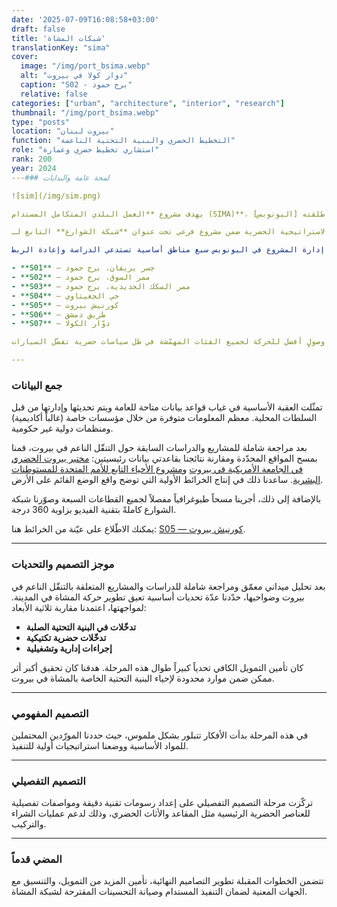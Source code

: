 ```yaml
---
date: '2025-07-09T16:08:58+03:00'
draft: false
title: 'شبكات المشاة'
translationKey: "sima"
cover:
  image: "/img/port_bsima.webp"
  alt: "دوار كولا في بيروت"
  caption: "S02 - برج حمود"
  relative: false 
categories: ["urban", "architecture", "interior", "research"]
thumbnail: "/img/port_bsima.webp"
type: "posts"
location: "بيروت لبنان"
function: "التخطيط الحضري والبنية التحتية الناعمة"
role: "استشاري تخطيط حضري وعمارة"
rank: 200
year: 2024
---### لمحة عامة والبدايات

![sim](/img/sim.png)

يهدف مشروع **العمل البلدي المتكامل المستدام (SIMA)**، الذي أطلقته [اليونوبس](https://lebanon.un.org/ar/227264-unops-launches-two-call-proposals-lebanon)، إلى دعم السلطات الإقليمية اللبنانية - أي البلديات - من خلال توفير التمويل وإدارة المشاريع لمبادرات مستدامة متعدّدة على مستوى الوطن.

تواصل معي فريق التخطيط الحضري العامل مع اليونوبس للمساهمة في جهود الاستشارات المعمارية والاستراتيجية الحضرية ضمن مشروع فرعي تحت عنوان **شبكة الشوارع** التابع لـ SIMA.

كان الهدف الأساسي إعادة تنظيم وتحسين الوصول المخصص للمشاة ضمن حدود مدينة بيروت وضواحيها. حدّد فريق إدارة المشروع في اليونوبس سبع مناطق أساسية تستدعي الدراسة وإعادة الربط:

- **S01** — جسر يريفان، برج حمود
- **S02** — ممر السوق، برج حمود
- **S03** — ممر السكك الحديدية، برج حمود
- **S04** — حي الجعيتاوي
- **S05** — كورنيش بيروت
- **S06** — طريق دمشق
- **S07** — دوّار الكولا

كان الهدف الأوسع هو إعادة تنظيم البنية التحتية المخصصة للمشاة وشبكات التنقّل الناعم لضمان وصولٍ أفضل للحركة لجميع الفئات المهمّشة في ظل سياسات حضرية تفضّل السيارات.

---
```


### جمع البيانات

تمثّلت العقبة الأساسية في غياب قواعد بيانات متاحة للعامة ويتم تحديثها وإدارتها من قبل السلطات المحلية. معظم المعلومات متوفرة من خلال مؤسسات خاصة (غالباً أكاديمية) ومنظمات دولية غير حكومية.

بعد مراجعة شاملة للمشاريع والدراسات السابقة حول التنقّل الناعم في بيروت، قمنا بمسح المواقع المحدّدة ومقارنة نتائجنا بقاعدتي بيانات رئيسيتين: [مختبر بيروت الحضري في الجامعة الأمريكية في بيروت](https://beiruturbanlab.com/) و[مشروع الأحياء التابع للأمم المتحدة للمستوطنات البشرية](https://lebanonportal.unhabitat.org). ساعدنا ذلك في إنتاج الخرائط الأولية التي توضح واقع الوضع القائم على الأرض.

بالإضافة إلى ذلك، أجرينا مسحاً طبوغرافياً مفصلاً لجميع القطاعات السبعة وصوّرنا شبكة الشوارع كاملةً بتقنية الفيديو بزاوية 360 درجة.

يمكنك الاطّلاع على عيّنة من الخرائط هنا: [S05 — كورنيش بيروت](/img/sima_1_bc.pdf).

---

### موجز التصميم والتحديات

بعد تحليل ميداني معمّق ومراجعة شاملة للدراسات والمشاريع المتعلقة بالتنقّل الناعم في بيروت وضواحيها، حدّدنا عدّة تحديات أساسية تعيق تطوير حركة المشاة في المدينة. لمواجهتها، اعتمدنا مقاربة ثلاثية الأبعاد:

- **تدخّلات في البنية التحتية الصلبة**
- **تدخّلات حضرية تكتيكية**
- **إجراءات إدارية وتشغيلية**

كان تأمين التمويل الكافي تحدياً كبيراً طوال هذه المرحلة. هدفنا كان تحقيق أكبر أثر ممكن ضمن موارد محدودة لإحياء البنية التحتية الخاصة بالمشاة في بيروت.

---

### التصميم المفهومي

في هذه المرحلة بدأت الأفكار تتبلور بشكل ملموس، حيث حددنا المورّدين المحتملين للمواد الأساسية ووضعنا استراتيجيات أولية للتنفيذ.

---

### التصميم التفصيلي

تركّزت مرحلة التصميم التفصيلي على إعداد رسومات تقنية دقيقة ومواصفات تفصيلية للعناصر الحضرية الرئيسية مثل المقاعد والأثاث الحضري، وذلك لدعم عمليات الشراء والتركيب.

---

### المضي قدماً

تتضمن الخطوات المقبلة تطوير التصاميم النهائية، تأمين المزيد من التمويل، والتنسيق مع الجهات المعنية لضمان التنفيذ المستدام وصيانة التحسينات المقترحة لشبكة المشاة.